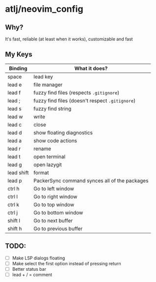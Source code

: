 # atlj/neovim_config

## Why?

It's fast, reliable (at least when it works), customizable and fast

## My Keys

| Binding | What it does? |
| --- | --- |
| space | lead key |
| lead e | file manager |
| lead f | fuzzy find files (respects `.gitignore`) |
| lead ; | fuzzy find files (doesn't respect `.gitignore`)|
| lead s | fuzzy find string |
| lead w | write |
| lead c | close |
| lead d | show floating diagnostics |
| lead a | show code actions |
| lead r | rename |
| lead t | open terminal |
| lead g | open lazygit |
| lead shift | format |
| lead p | PackerSync command synces all of the packages |
| ctrl h | Go to left window |
| ctrl l | Go to right window |
| ctrl k | Go to top window |
| ctrl j | Go to bottom window |
| shift l | Go to next buffer |
| shift h | Go to previous buffer |

## TODO:

- [ ] Make LSP dialogs floating
- [ ] Make <C-n> select the first option instead of pressing return
- [ ] Better status bar
- [ ] lead + / = comment
